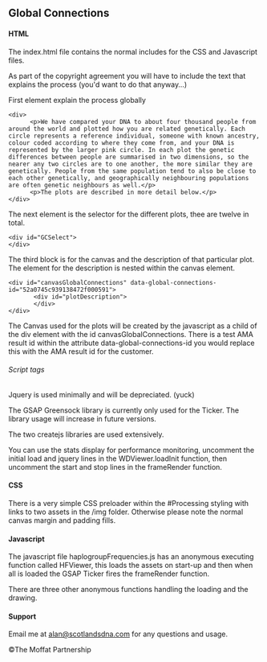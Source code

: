 ## Global Connections

#### HTML
The index.html file contains the normal includes for the CSS and Javascript files.

As part of the copyright agreement you will have to include the text that explains the process (you'd want to do that anyway…)

First element explain the process globally

```
<div>
      <p>We have compared your DNA to about four thousand people from around the world and plotted how you are related genetically. Each circle represents a reference individual, someone with known ancestry, colour coded according to where they come from, and your DNA is represented by the larger pink circle. In each plot the genetic differences between people are summarised in two dimensions, so the nearer any two circles are to one another, the more similar they are genetically. People from the same population tend to also be close to each other genetically, and geographically neighbouring populations are often genetic neighbours as well.</p>
      <p>The plots are described in more detail below.</p>
</div>
```

The next element is the selector for the different plots, thee are twelve in total.

```
<div id="GCSelect">
</div>
```

The third block is for the canvas and the description of that particular plot. The element for the description is nested within the canvas element.

```
<div id="canvasGlobalConnections" data-global-connections-id="52a0745c939138472f000591">
       <div id="plotDescription">
       </div>
</div>
```

The Canvas used for the plots will be created by the javascript as a child of the div element with the id canvasGlobalConnections.
There is a test AMA result id within the attribute data-global-connections-id you would replace this with the AMA result id for the customer.

###### Script tags

Jquery is used minimally and will be depreciated. (yuck)

The GSAP Greensock library is currently only used for the Ticker. The library usage will increase in future versions.

The two createjs libraries are used extensively.

You can use the stats display for performance monitoring, uncomment the initial load and jquery lines in the WDViewer.loadInit function, then uncomment the start and stop lines in the frameRender function.

#### CSS

There is a very simple CSS preloader within the #Processing styling with links to two assets in the /img folder. Otherwise please note the normal canvas margin and padding fills.

#### Javascript

The javascript file haplogroupFrequencies.js has an anonymous executing function called HFViewer, this loads the assets on start-up and then when all is loaded the GSAP Ticker fires the frameRender function.

There are three other anonymous functions handling the loading and the drawing.

#### Support

Email me at alan@scotlandsdna.com for any questions and usage.

©The Moffat Partnership
